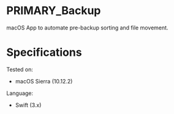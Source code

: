 # PRIMARY_Backup

macOS App to automate pre-backup sorting and file movement.

# Specifications
Tested on:
- macOS Sierra (10.12.2)

Language:
- Swift (3.x)
